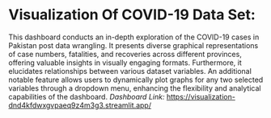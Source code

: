 # Visualization Of COVID-19 Data Set:
This dashboard conducts an in-depth exploration of the COVID-19 cases in Pakistan post data wrangling. It presents diverse graphical representations of case numbers, fatalities, and recoveries across different provinces, offering valuable insights in visually engaging formats. 
Furthermore, it elucidates relationships between various dataset variables. An additional notable feature allows users to dynamically plot graphs for any two selected variables through a dropdown menu, enhancing the flexibility and analytical capabilities of the dashboard.
*Dashboard Link:* https://visualization-dnd4kfdwxgvpaeq9z4m3g3.streamlit.app/
